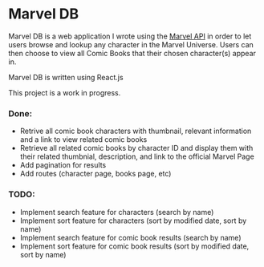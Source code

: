 # Marvel DB

Marvel DB is a web application I wrote using the [Marvel API](https://developer.marvel.com/docs) in order to let users browse and lookup any character in the Marvel Universe. Users can then choose to view all Comic Books that their chosen character(s) appear in. 

Marvel DB is written using React.js 

This project is a work in progress. 

### Done: 
- Retrive all comic book characters with thumbnail, relevant information and a link to view related comic books
- Retrieve all related comic books by character ID and display them with their related thumbnial, description, and link to the official Marvel Page
- Add pagination for results
- Add routes (character page, books page, etc)

### TODO: 
- Implement search feature for characters (search by name)
- Implement sort feature for characters (sort by modified date, sort by name)
- Implement search feature for comic book results (search by name)
- Implement sort feature for comic book results (sort by modified date, sort by name)
